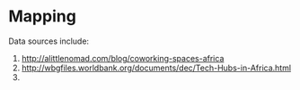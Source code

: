 # Mapping

Data sources include:

1. http://alittlenomad.com/blog/coworking-spaces-africa
2. http://wbgfiles.worldbank.org/documents/dec/Tech-Hubs-in-Africa.html
3. 

